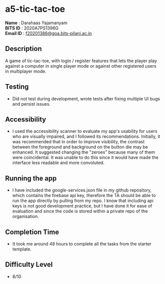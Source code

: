 # a5-tic-tac-toe

**Name** : Darahaas Yajamanyam \
**BITS ID** : 2020A7PS1396G \
**Email ID** : f20201386@goa.bits-pilani.ac.in

## Description

A game of tic-tac-toe, with login / register features that lets the player play against a computer in single player mode or against other registered users in multiplayer mode.

## Testing

- Did not test during development, wrote tests after fixing multiple UI bugs and persist issues.

## Accessibility

- I used the accessibility scanner to evaluate my app's usability for users who are visually impaired, and I followed its recommendations. Initially, it was recommended that in order to improve visibility, the contrast between the foreground and background on the button die may be enhanced. It suggested changing the "zeroes" because many of them were coincidental. It was unable to do this since it would have made the interface less readable and more convoluted.

## Running the app

- I have included the google-services.json file in my github repository, which contains the firebase api key, therefore the TA should be able to run the app directly by pulling from my repo. I know that including api keys is not good development practice, but I have done it for ease of evaluation and since the code is stored within a private repo of the organisation.

## Completion Time

- It took me around 48 hours to complete all the tasks from the starter template.

## Difficulty Level 

- 8/10

